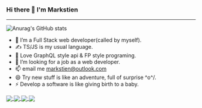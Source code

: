 ### Hi there 👋 I'm Markstien

----------
 
![Anurag's GitHub stats](https://github-readme-stats.vercel.app/api?username=Marksteinsong&show_icons=true&theme=vue&count_private=true)
- 🔭 I’m a Full Stack web developer(called by myself).
- ✍ TS/JS is my usual language.
- 👯 Love GraphQL style api & FP style programing.
- 🤔 I’m looking for a job as a web developer.
- 📫 email me <markstien@outlook.com>
- 😄 Try new stuff is like an adventure, full of surprise \^o^/.
- ⚡ Develop a software is like giving birth to a baby.


<a href="https://github.com/Marksteinsong/fly">
  <img align="center" src="https://github-readme-stats.vercel.app/api/pin/?username=Marksteinsong&repo=fly&theme=vue" />
</a>
<a href="https://github.com/Marksteinsong/ExquisiteDB">
  <img align="center" src="https://github-readme-stats.vercel.app/api/pin/?username=Marksteinsong&repo=ExquisiteDB&theme=vue" />
</a>
<a href="https://github.com/Marksteinsong/EventTarget">
  <img align="center" src="https://github-readme-stats.vercel.app/api/pin/?username=Marksteinsong&repo=EventTarget&theme=vue" />
</a>
<a href="https://github.com/Marksteinsong/Functor-Monad">
  <img align="center" src="https://github-readme-stats.vercel.app/api/pin/?username=Marksteinsong&repo=Functor-Monad&theme=vue" />
</a>

